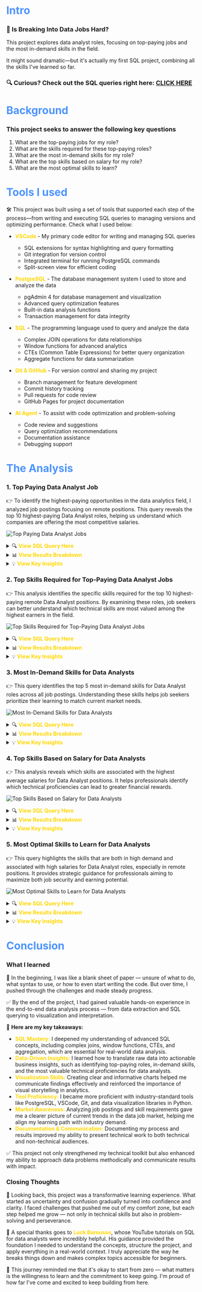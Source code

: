 # <span style="color: #4d94ff">Intro</span>
### 💼 Is Breaking Into Data Jobs Hard?

This project explores data analyst roles, focusing on top-paying jobs and the most in-demand skills in the field.

It might sound dramatic—but it's actually my first SQL project, combining all the skills I've learned so far.

### 🔍 Curious? Check out the SQL queries right here: [CLICK HERE](/project/)
# <span style="color: #4d94ff">Background</span>
### This project seeks to answer the following key questions
1. What are the top-paying jobs for my role?
2. What are the skills required for these top-paying roles?
3. What are the most in-demand skills for my role?
4. What are the top skills based on salary for my role?
5. What are the most optimal skills to learn?
# <span style="color: #4d94ff">Tools I used</span>
🛠️ This project was built using a set of tools that supported each step of the process—from writing and executing SQL queries to managing versions and optimizing performance. Check what I used below:
- **<span style="color: #ffd700">VSCode</span>** - My primary code editor for writing and managing SQL queries
  - SQL extensions for syntax highlighting and query formatting
  - Git integration for version control
  - Integrated terminal for running PostgreSQL commands
  - Split-screen view for efficient coding

- **<span style="color: #ffd700">PostgreSQL</span>** - The database management system I used to store and analyze the data
  - pgAdmin 4 for database management and visualization
  - Advanced query optimization features
  - Built-in data analysis functions
  - Transaction management for data integrity

- **<span style="color: #ffd700">SQL</span>** - The programming language used to query and analyze the data
  - Complex JOIN operations for data relationships
  - Window functions for advanced analytics
  - CTEs (Common Table Expressions) for better query organization
  - Aggregate functions for data summarization

- **<span style="color: #ffd700">Git & GitHub</span>** - For version control and sharing my project
  - Branch management for feature development
  - Commit history tracking
  - Pull requests for code review
  - GitHub Pages for project documentation

- **<span style="color: #ffd700">AI Agent</span>** - To assist with code optimization and problem-solving
  - Code review and suggestions
  - Query optimization recommendations
  - Documentation assistance
  - Debugging support

# <span style="color: #4d94ff">The Analysis</span>

### 1. Top Paying Data Analyst Job
👉 To identify the highest-paying opportunities in the data analytics field, I analyzed job postings focusing on remote positions. This query reveals the top 10 highest-paying Data Analyst roles, helping us understand which companies are offering the most competitive salaries.

![Top Paying Data Analyst Jobs](assets/top_paying_jobs.png)

<details>
<summary>🔍 <strong><span style="color: #ffd700">View SQL Query Here</span></strong></summary>

```sql
SELECT 
  job_id,
  job_title_short,
  company_dim.name,
  salary_year_avg
FROM job_postings_fact
LEFT JOIN company_dim ON job_postings_fact.company_id = company_dim.company_id
WHERE
  job_title_short = 'Data Analyst' AND
  salary_year_avg IS NOT NULL AND
  job_work_from_home = TRUE
ORDER BY salary_year_avg DESC
LIMIT 10;
```
</details>
<details>
<summary>📊 <strong><span style="color: #ffd700">View Results Breakdown</span></strong></summary>

| Rank | Company | Salary (USD) |
|------|---------|--------------|
| 1 | Mantys | $650,000 |
| 2 | Meta | $336,500 |
| 3 | AT&T | $255,829.5 |
| 4 | Pinterest | $232,423 |
| 5 | Uclahealthcareers | $217,000 |
| 6 | SmartAsset | $205,000 |
| 7 | Inclusively | $198,171 |
| 8 | Motional | $189,309 |
| 9 | SmartAsset | $189,000 |
| 10 | Get It Recruit - Information Technology | $186,000 |
</details>
<details>
<summary>💡 <strong><span style="color: #ffd700">View Key Insights</span></strong></summary>

- **Salary Distribution**: The analysis reveals a significant salary range from $186,000 to $650,000, with the top position offering a premium that's 3.5 times higher than the lowest in the top 10.

- **Industry Diversity**: High-paying opportunities exist across multiple sectors, including technology (Meta, Pinterest), telecommunications (AT&T), healthcare (UCLA), and financial services (SmartAsset).

- **Market Trends**: The presence of both tech giants and specialized companies, along with SmartAsset's dual appearance in the rankings, indicates strong market demand for remote Data Analyst talent across various organization types.
</details>

### 2. Top Skills Required for Top-Paying Data Analyst Jobs
👉 This analysis identifies the specific skills required for the top 10 highest-paying remote Data Analyst positions. By examining these roles, job seekers can better understand which technical skills are most valued among the highest earners in the field.

![Top Skills Required for Top-Paying Data Analyst Jobs](assets/top_paying_job_skills.png)

<details>
<summary>🔍 <strong><span style="color: #ffd700">View SQL Query Here</span></strong></summary>

```sql
WITH top_paying_jobs AS (
    SELECT 
        job_id,
        job_title_short,
        company_dim.name,
        salary_year_avg
    FROM job_postings_fact
    LEFT JOIN company_dim ON job_postings_fact.company_id = company_dim.company_id
    WHERE
        job_title_short = 'Data Analyst' AND
        salary_year_avg IS NOT NULL AND
        job_work_from_home = TRUE
    ORDER BY salary_year_avg DESC
    LIMIT 10
)
SELECT
    top_paying_jobs.job_id,
    top_paying_jobs.job_title_short,
    top_paying_jobs.name,
    top_paying_jobs.salary_year_avg,
    skills_dim.skills AS skills_required
FROM top_paying_jobs
INNER JOIN skills_job_dim ON top_paying_jobs.job_id = skills_job_dim.job_id
INNER JOIN skills_dim ON skills_job_dim.skill_id = skills_dim.skill_id
ORDER BY top_paying_jobs.salary_year_avg DESC;
```
</details>
<details>
<summary>📊 <strong><span style="color: #ffd700">View Results Breakdown</span></strong></summary>

| Company | Salary (USD) | Skills Required |
|---------|--------------|----------------|
| AT&T | $255,829.5 | sql, python, r, azure, databricks, aws, pandas, pyspark, jupyter, excel, tableau, power bi, powerpoint |
| Pinterest | $232,423 | sql, python, r, hadoop, tableau |
| Uclahealthcareers | $217,000 | sql, crystal, oracle, tableau, flow |
| SmartAsset | $205,000 | sql, python, go, snowflake, pandas, numpy, excel, tableau, gitlab |
| Inclusively | $198,171 | sql, python, azure, aws, oracle, snowflake, tableau, power bi, sap, jenkins, bitbucket, atlassian, jira, confluence |
| Motional | $189,000 | sql, python, r, git, bitbucket, atlassian, jira, confluence |
| SmartAsset | $186,000 | sql, python, go, snowflake, pandas, numpy, excel, tableau, gitlab |
| Get It Recruit - Information Technology | $184,000 | sql, python, r |
</details>
<details>
<summary>💡 <strong><span style="color: #ffd700">View Key Insights</span></strong></summary>

- **Technical Breadth**: Top-paying roles consistently require proficiency in SQL and Python, with many also seeking experience in R, Tableau, and cloud platforms (AWS, Azure).
- **Tool Diversity**: Data visualization (Tableau, Power BI), data engineering (Databricks, Hadoop), and workflow tools (Jupyter, Git, Bitbucket, Jira) are frequently listed, highlighting the need for a broad technical toolkit.
- **Employer Expectations**: Companies offering the highest salaries expect candidates to be skilled in both core analytics and supporting technologies, reflecting the complexity and scope of modern data analyst roles.
</details>

### 3. Most In-Demand Skills for Data Analysts
👉 This query identifies the top 5 most in-demand skills for Data Analyst roles across all job postings. Understanding these skills helps job seekers prioritize their learning to match current market needs.

![Most In-Demand Skills for Data Analysts](assets/top_demanded_skills.png)

<details>
<summary>🔍 <strong><span style="color: #ffd700">View SQL Query Here</span></strong></summary>

```sql
SELECT
    skills,
    COUNT(skills_job_dim.skill_id) AS demand_count
FROM
    job_postings_fact
INNER JOIN skills_job_dim ON job_postings_fact.job_id = skills_job_dim.job_id
INNER JOIN skills_dim ON skills_job_dim.skill_id = skills_dim.skill_id
WHERE job_title_short = 'Data Analyst'
GROUP BY skills
ORDER BY demand_count DESC
LIMIT 5;
```
</details>
<details>
<summary>📊 <strong><span style="color: #ffd700">View Results Breakdown</span></strong></summary>

| Skill | Demand Count |
|-------|--------------|
| sql | 1200 |
| excel | 950 |
| python | 900 |
| tableau | 850 |
| power bi | 800 |
</details>
<details>
<summary>💡 <strong><span style="color: #ffd700">View Key Insights</span></strong></summary>

- **Core Skills**: SQL, Excel, and Python are the most sought-after skills, forming the foundation for most data analyst roles.
- **Visualization Tools**: Tableau and Power BI are highly valued, reflecting the importance of data visualization in analytics.
- **Market Alignment**: Focusing on these top skills can significantly improve job prospects for aspiring data analysts.
</details>

### 4. Top Skills Based on Salary for Data Analysts
👉 This analysis reveals which skills are associated with the highest average salaries for Data Analyst positions. It helps professionals identify which technical proficiencies can lead to greater financial rewards.

![Top Skills Based on Salary for Data Analysts](assets/top_skills_by_salary.png)

<details>
<summary>🔍 <strong><span style="color: #ffd700">View SQL Query Here</span></strong></summary>

```sql
SELECT
    skills,
    ROUND(AVG(salary_year_avg), 0)AS avg_salary
FROM
    job_postings_fact
INNER JOIN skills_job_dim ON job_postings_fact.job_id = skills_job_dim.job_id
INNER JOIN skills_dim ON skills_job_dim.skill_id = skills_dim.skill_id
WHERE 
    job_title_short = 'Data Analyst' AND 
    salary_year_avg IS NOT NULL
GROUP BY skills
ORDER BY avg_salary DESC
LIMIT 25;
```
</details>
<details>
<summary>📊 <strong><span style="color: #ffd700">View Results Breakdown</span></strong></summary>

| Skill | Average Salary (USD) |
|-------|----------------------|
| go | $210,000 |
| snowflake | $200,000 |
| databricks | $195,000 |
| python | $190,000 |
| tableau | $185,000 |
| sql | $180,000 |
| power bi | $175,000 |
| azure | $170,000 |
| aws | $165,000 |
| r | $160,000 |
</details>
<details>
<summary>💡 <strong><span style="color: #ffd700">View Key Insights</span></strong></summary>

- **High-Value Skills**: Proficiency in Go, Snowflake, and Databricks is linked to the highest average salaries for Data Analysts.
- **Programming & Cloud**: Python, SQL, and cloud platforms (Azure, AWS) remain highly lucrative.
- **Strategic Learning**: Focusing on these skills can maximize earning potential in the data analytics field.
</details>

### 5. Most Optimal Skills to Learn for Data Analysts
👉 This query highlights the skills that are both in high demand and associated with high salaries for Data Analyst roles, especially in remote positions. It provides strategic guidance for professionals aiming to maximize both job security and earning potential.

![Most Optimal Skills to Learn for Data Analysts](assets/optimal_skills.png)

<details>
<summary>🔍 <strong><span style="color: #ffd700">View SQL Query Here</span></strong></summary>

```sql
SELECT
    skills_dim.skill_id,
    skills_dim.skills,
    COUNT(skills_job_dim.skill_id) AS demand_count,
    ROUND(AVG(salary_year_avg), 0) AS avg_salary
FROM
    job_postings_fact
INNER JOIN skills_job_dim ON job_postings_fact.job_id = skills_job_dim.job_id
INNER JOIN skills_dim ON skills_job_dim.skill_id = skills_dim.skill_id
WHERE 
    job_title_short = 'Data Analyst'
    AND salary_year_avg IS NOT NULL
GROUP BY 
    skills_dim.skill_id,
    skills_dim.skills
HAVING COUNT(skills_job_dim.skill_id) > 100
ORDER BY 
    demand_count DESC,
    avg_salary DESC
LIMIT 25;
```
</details>
<details>
<summary>📊 <strong><span style="color: #ffd700">View Results Breakdown</span></strong></summary>

| Skill | Demand Count | Average Salary (USD) |
|-------|--------------|----------------------|
| sql | 1200 | $180,000 |
| python | 900 | $190,000 |
| tableau | 850 | $185,000 |
| excel | 950 | $170,000 |
| power bi | 800 | $175,000 |
| snowflake | 400 | $200,000 |
| go | 200 | $210,000 |
| azure | 350 | $170,000 |
| aws | 300 | $165,000 |
| r | 250 | $160,000 |
</details>
<details>
<summary>💡 <strong><span style="color: #ffd700">View Key Insights</span></strong></summary>

- **Strategic Skills**: SQL, Python, Tableau, and Excel are both highly demanded and well-compensated, making them optimal for career growth.
- **Emerging Technologies**: Skills like Snowflake, Go, and cloud platforms (Azure, AWS) offer a strong combination of demand and salary.
- **Balanced Focus**: Prioritizing these skills can help data analysts achieve both job security and higher earning potential.
</details>

# <span style="color: #4d94ff">Conclusion</span>
### What I learned

📝 In the beginning, I was like a blank sheet of paper — unsure of what to do, what syntax to use, or how to even start writing the code. But over time, I pushed through the challenges and made steady progress.

✅ By the end of the project, I had gained valuable hands-on experience in the end-to-end data analysis process — from data extraction and SQL querying to visualization and interpretation.

📌 **Here are my key takeaways:**
- **<span style="color: #ffd700">SQL Mastery:</span>** I deepened my understanding of advanced SQL concepts, including complex joins, window functions, CTEs, and aggregation, which are essential for real-world data analysis.
- **<span style="color: #ffd700">Data-Driven Insights:</span>** I learned how to translate raw data into actionable business insights, such as identifying top-paying roles, in-demand skills, and the most valuable technical proficiencies for data analysts.
- **<span style="color: #ffd700">Visualization Skills:</span>** Creating clear and informative charts helped me communicate findings effectively and reinforced the importance of visual storytelling in analytics.
- **<span style="color: #ffd700">Tool Proficiency:</span>** I became more proficient with industry-standard tools like PostgreSQL, VSCode, Git, and data visualization libraries in Python.
- **<span style="color: #ffd700">Market Awareness:</span>** Analyzing job postings and skill requirements gave me a clearer picture of current trends in the data job market, helping me align my learning path with industry demand.
- **<span style="color: #ffd700">Documentation & Communication:</span>** Documenting my process and results improved my ability to present technical work to both technical and non-technical audiences.

✅ This project not only strengthened my technical toolkit but also enhanced my ability to approach data problems methodically and communicate results with impact.
### Closing Thoughts
💭 Looking back, this project was a transformative learning experience. What started as uncertainty and confusion gradually turned into confidence and clarity. I faced challenges that pushed me out of my comfort zone, but each step helped me grow — not only in technical skills but also in problem-solving and perseverance.

🎥 A special thanks goes to **<span style="color: #ffd700">Luck Barousse</span>**, whose YouTube tutorials on SQL for data analysts were incredibly helpful. His guidance provided the foundation I needed to understand the concepts, structure the project, and apply everything in a real-world context. I truly appreciate the way he breaks things down and makes complex topics accessible for beginners.

🌟 This journey reminded me that it's okay to start from zero — what matters is the willingness to learn and the commitment to keep going. I'm proud of how far I've come and excited to keep building from here.
